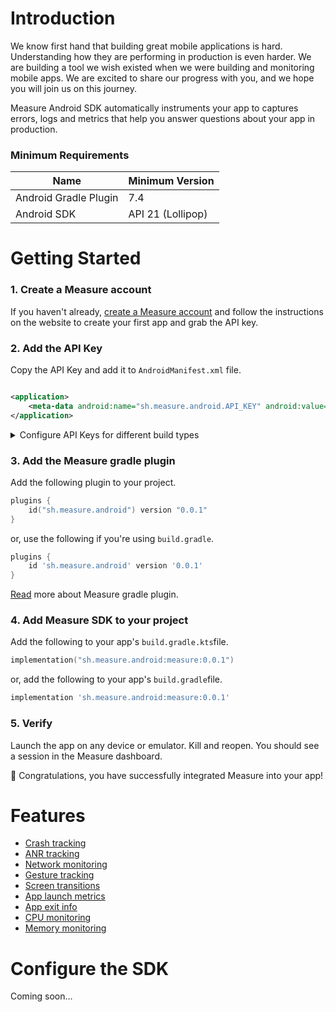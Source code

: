# Introduction

We know first hand that building great mobile applications is hard. Understanding how they are
performing in production
is even harder. We are building a tool we wish existed when we were building and
monitoring mobile apps. We
are excited to share our progress with you, and we hope you will join us on this journey.

Measure Android SDK automatically instruments your app to captures errors, logs and metrics that
help you answer questions about your app in production.

### Minimum Requirements

| Name                  | Minimum Version   |
|-----------------------|-------------------|
| Android Gradle Plugin | 7.4               |
| Android SDK           | API 21 (Lollipop) |

# Getting Started

### 1. Create a Measure account

If you haven't already, [create a Measure account](https://measure.sh/auth/login) and follow the
instructions on the website to create your first app and grab the API key.

### 2. Add the API Key

Copy the API Key and add it to `AndroidManifest.xml` file.

```xml

<application>
    <meta-data android:name="sh.measure.android.API_KEY" android:value="YOUR_API_KEY" />
</application>
```

<details>
  <summary>Configure API Keys for different build types</summary>

You can also
use [manifestPlaceholders](https://developer.android.com/build/manage-manifests#inject_build_variables_into_the_manifest)
to configure measure API key for different build types.

In the `build.gradle.kts` file:

```kotlin
android {
    buildTypes {
        debug {
            manifestPlaceholders["measureApiKey"] = "YOUR_API_KEY"
        }
        release {
            manifestPlaceholders["measureApiKey"] = "YOUR_API_KEY"
        }
    }
}
```

or in the `build.gradle` file:

```groovy
android {
    buildTypes {
        debug {
            manifestPlaceholders = ["measureApiKey": "YOUR_API_KEY"]
        }
        release {
            manifestPlaceholders = ["measureApiKey": "YOUR_API_KEY"]
        }
    }
}
```

Then add the following in the `AndroidManifest.xml` file:

```xml

<application>
    <meta-data android:name="sh.measure.android.API_KEY" android:value="${measureApiKey}" />
</application>
```

</details>

### 3. Add the Measure gradle plugin

Add the following plugin to your project.

```kotlin
plugins {
    id("sh.measure.android") version "0.0.1"
}
```

or, use the following if you're using `build.gradle`.

```groovy
plugins {
    id 'sh.measure.android' version '0.0.1'
}
```

[Read](measure-gradle-plugin/README.md) more about Measure gradle plugin.

### 4. Add Measure SDK to your project

Add the following to your app's `build.gradle.kts`file.

[//]: # (TODO: Replace with the actual version on maven central)

```kotlin
implementation("sh.measure.android:measure:0.0.1")
```

or, add the following to your app's `build.gradle`file.

```groovy
implementation 'sh.measure.android:measure:0.0.1'
```

### 5. Verify

Launch the app on any device or emulator. Kill and reopen. You should see a session in the
Measure dashboard.

🎉 Congratulations, you have successfully integrated Measure into your app!

# Features

* [Crash tracking](docs/features/feature_crash_tracking.md)
* [ANR tracking](docs/features/feature_anr_tracking.md)
* [Network monitoring](docs/features/feature_network_monitoring.md)
* [Gesture tracking](docs/features/feature_gesture_tracking.md)
* [Screen transitions](docs/features/feature_screen_transitions.md)
* [App launch metrics](docs/features/feature_app_launch_metrics.md)
* [App exit info](docs/features/feature_app_exit_info.md)
* [CPU monitoring](docs/features/feature_cpu_monitoring.md)
* [Memory monitoring](docs/features/feature_memory_monitoring.md)

# Configure the SDK

Coming soon...